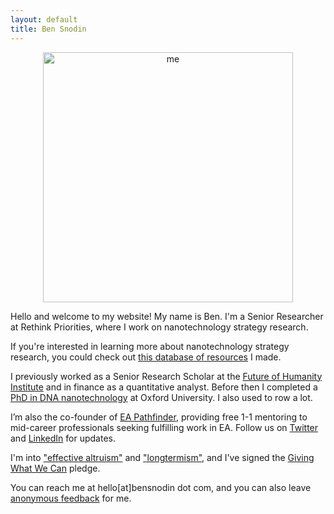 ```yaml
---
layout: default
title: Ben Snodin
---
```


<center><img src="{{ site.baseurl }}/assets/me400x.jpg" alt="me" width="400" id="photo"></center>

Hello and welcome to my website! My name is Ben. I'm a Senior Researcher at Rethink Priorities, where I work on nanotechnology strategy research.

If you're interested in learning more about nanotechnology strategy research, you could check out [this database of resources](http://www.bensnodin.com/research_articles/nanotech_resources_database/) I made.

I previously worked as a Senior Research Scholar at the [Future of Humanity Institute](https://www.fhi.ox.ac.uk/) and in finance as a quantitative analyst. Before then I completed a [PhD in DNA nanotechnology](https://dna.physics.ox.ac.uk/index.php/Main_Page) at Oxford University. I also used to row a lot.

I’m also the co-founder of [EA Pathfinder](https://www.eapathfinder.org/), providing free 1-1 mentoring to mid-career professionals seeking fulfilling work in EA. Follow us on [Twitter](https://twitter.com/ea_pathfinder) and [LinkedIn](https://www.linkedin.com/company/ea-pathfinder) for updates.

I'm into ["effective altruism"](https://www.effectivealtruism.org/) and ["longtermism"](https://www.effectivealtruism.org/articles/cause-profile-long-run-future/), and I've signed the [Giving What We Can](https://www.givingwhatwecan.org/) pledge.

You can reach me at hello[at]bensnodin dot com, and you can also leave [anonymous feedback](https://docs.google.com/forms/d/e/1FAIpQLScelY3qOAAhKkTy3mSLgA896K9YEG1X-AdLfN_wgo-Tkt-e1Q/viewform?usp=sf_link) for me.
